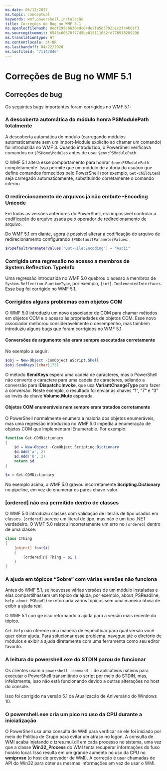 ```yaml
---
ms.date: 06/12/2017
ms.topic: conceptual
keywords: wmf,powershell,instalação
title: Correções de Bug no WMF 5.1
ms.openlocfilehash: 8edf295eb6304dc04de2fa5d3792b1c2fc4b01f3
ms.sourcegitcommit: 6545c60578f7745be015111052fd7769f8289296
ms.translationtype: HT
ms.contentlocale: pt-BR
ms.lasthandoff: 04/22/2020
ms.locfileid: "71147846"
---
```

# <a name="bug-fixes-in-wmf-51"></a>Correções de Bug no WMF 5.1

## <a name="bug-fixes"></a>Correções de bug

Os seguintes bugs importantes foram corrigidos no WMF 5.1:

### <a name="module-auto-discovery-fully-honors-psmodulepath"></a>A descoberta automática do módulo honra PSModulePath totalmente

A descoberta automática do módulo (carregando módulos automaticamente sem um Import-Module explícito ao chamar um comando) foi introduzida no WMF 3. Quando introduzido, o PowerShell verificava comandos no `$PSHome\Modules` antes de usar `$env:PSModulePath`.

O WMF 5.1 altera esse comportamento para honrar `$env:PSModulePath` completamente. Isso permite que um módulo de autoria do usuário que define comandos fornecidos pelo PowerShell (por exemplo, `Get-ChildItem`) seja carregado automaticamente, substituindo corretamente o comando interno.

### <a name="file-redirection-no-longer-hard-codes--encoding-unicode"></a>O redirecionamento de arquivos já não embute -Encoding Unicode

Em todas as versões anteriores do PowerShell, era impossível controlar a codificação do arquivo usada pelo operador de redirecionamento de arquivo.

Do WMF 5.1 em diante, agora é possível alterar a codificação do arquivo de redirecionamento configurando `$PSDefaultParameterValues`:

```powershell
$PSDefaultParameterValues["Out-File:Encoding"] = "Ascii"
```

### <a name="fixed-a-regression-in-accessing-members-of-systemreflectiontypeinfo"></a>Corrigida uma regressão no acesso a membros de System.Reflection.TypeInfo

Uma regressão introduzida no WMF 5.0 quebrou o acesso a membros de `System.Reflection.RuntimeType`, por exemplo, `[int].ImplementedInterfaces`. Esse bug foi corrigido no WMF 5.1.

### <a name="fixed-some-issues-with-com-objects"></a>Corrigidos alguns problemas com objetos COM

O WMF 5.0 introduziu um novo associador de COM para chamar métodos em objetos COM e o acesso às propriedades de objetos COM. Esse novo associador melhorou consideravelmente o desempenho, mas também introduziu alguns bugs que foram corrigidos no WMF 5.1.

#### <a name="argument-conversions-were-not-always-performed-correctly"></a>Conversões de argumento não eram sempre executadas corretamente

No exemplo a seguir:

```powershell
$obj = New-Object -ComObject WScript.Shell
$obj.SendKeys([char]173)
```

O método **SendKeys** espera uma cadeia de caracteres, mas o PowerShell não converte o caractere para uma cadeia de caracteres, adiando a conversão para **IDispatch::Invoke**, que usa **VariantChangeType** para fazer a conversão. Neste exemplo, o resultado foi enviar as chaves “1”, “7” e “3” ao invés da chave **Volume.Mute** esperada.

#### <a name="enumerable-com-objects-not-always-handled-correctly"></a>Objetos COM enumeráveis nem sempre eram tratados corretamente

O PowerShell normalmente enumera a maioria dos objetos enumeráveis, mas uma regressão introduzida no WMF 5.0 impedia a enumeração de objetos COM que implementam IEnumerable. Por exemplo:

```powershell
function Get-COMDictionary
{
    $d = New-Object -ComObject Scripting.Dictionary
    $d.Add('a', 2)
    $d.Add('b', 2)
    return $d
}

$x = Get-COMDictionary
```

No exemplo acima, o WMF 5.0 gravou incorretamente **Scripting.Dictionary** no pipeline, em vez de enumerar os pares chave-valor.

### <a name="ordered-was-not-allowed-inside-classes"></a>[ordered] não era permitido dentro de classes

O WMF 5.0 introduziu classes com validação de literais de tipo usados em classes. `[ordered]` parece um literal de tipo, mas não é um tipo .NET verdadeiro. O WMF 5.0 relatou incorretamente um erro no `[ordered]` dentro de uma classe:

```powershell
class CThing
{
    [object] foo($i)
    {
        [ordered]@{ Thing = $i }
    }
}
```

### <a name="help-on-about-topics-with-multiple-versions-does-not-work"></a>A ajuda em tópicos “Sobre” com várias versões não funciona

Antes do WMF 5.1, se houvesse várias versões de um módulo instaladas e elas compartilhassem um tópico de ajuda, por exemplo, about_PSReadline, `help about_PSReadline` retornaria vários tópicos sem uma maneira óbvia de exibir a ajuda real.

O WMF 5.1 corrige isso retornando a ajuda para a versão mais recente do tópico.

`Get-Help` não oferece uma maneira de especificar para qual versão você quer obter ajuda. Para solucionar esse problema, navegue até o diretório de módulos e exibir a ajuda diretamente com uma ferramenta como seu editor favorito.

### <a name="powershellexe-reading-from-stdin-stopped-working"></a>A leitura do powershell.exe do STDIN parou de funcionar

Os clientes usam o `powershell -command -` de aplicativos nativos para executar o PowerShell transmitindo o script por meio do STDIN, mas, infelizmente, isso não está funcionando devido a outras alterações no host do console.

Isso foi corrigido na versão 5.1 da Atualização de Aniversário do Windows 10.

### <a name="powershellexe-creates-spike-in-cpu-usage-on-startup"></a>O powershell.exe cria um pico no uso da CPU durante a inicialização

O PowerShell usa uma consulta de WMI para verificar se ele foi iniciado por meio de Política de Grupo para evitar um atraso no logon. A consulta de WMI acaba injetando o tzres.mui.dll em cada processo no sistema, uma vez que a classe **Win32_Process** do WMI tenta recuperar informações do fuso horário local. Isso resulta em um grande aumento no uso da CPU no **wmiprvse** (o host de provedor de WMI). A correção é usar chamadas de API do Win32 para obter as mesmas informações em vez de usar o WMI.
